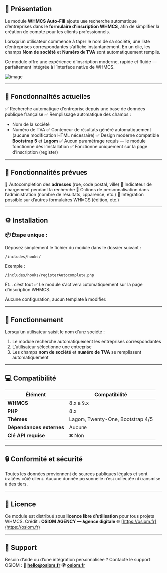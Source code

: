 ## 🌟 Présentation

Le module **WHMCS Auto-Fill** ajoute une recherche automatique d’entreprises dans le **formulaire d’inscription WHMCS**, afin de simplifier la création de compte pour les clients professionnels.

Lorsqu’un utilisateur commence à taper le nom de sa société, une liste d’entreprises correspondantes s’affiche instantanément.
En un clic, les champs **Nom de société** et **Numéro de TVA** sont automatiquement remplis.

Ce module offre une expérience d’inscription moderne, rapide et fluide — parfaitement intégrée à l’interface native de WHMCS.

![image](https://i.imgur.com/97c4B36.jpeg)

---

## 🚀 Fonctionnalités actuelles

✅ Recherche automatique d’entreprise depuis une base de données publique française
✅ Remplissage automatique des champs :
* Nom de la société
* Numéro de TVA
✅ Conteneur de résultats généré automatiquement (aucune modification HTML nécessaire)
✅ Design moderne compatible **Bootstrap 5** et **Lagom**
✅ Aucun paramétrage requis — le module fonctionne dès l’installation
✅ Fonctionne uniquement sur la page d’inscription (register)

---

## 🧩 Fonctionnalités prévues

🔹 Autocomplétion des **adresses** (rue, code postal, ville)
🔹 Indicateur de chargement pendant la recherche
🔹 Options de personnalisation dans l’administration (nombre de résultats, apparence, etc.)
🔹 Intégration possible sur d’autres formulaires WHMCS (édition, etc.)

---

## ⚙️ Installation

### 📦 Étape unique :

Déposez simplement le fichier du module dans le dossier suivant :

```
/includes/hooks/
```

Exemple :

```
/includes/hooks/registerAutocomplete.php
```

Et... c’est tout ✅
Le module s’activera automatiquement sur la page d’inscription WHMCS.

Aucune configuration, aucun template à modifier.

---

## 🧠 Fonctionnement

Lorsqu’un utilisateur saisit le nom d’une société :

1. Le module recherche automatiquement les entreprises correspondantes
2. L’utilisateur sélectionne une entreprise
3. Les champs **nom de société** et **numéro de TVA** se remplissent automatiquement

---

## 💻 Compatibilité

| Élément                  | Compatibilité                    |
| ------------------------ | -------------------------------- |
| **WHMCS**                | 8.x à 9.x                        |
| **PHP**                  | 8.x                              |
| **Thèmes**               | Lagom, Twenty-One, Bootstrap 4/5 |
| **Dépendances externes** | Aucune                           |
| **Clé API requise**      | ❌ Non                            |

---

## 🔒 Conformité et sécurité

Toutes les données proviennent de sources publiques légales et sont traitées côté client.
Aucune donnée personnelle n’est collectée ni transmise à des tiers.

---

## 🧾 Licence

Ce module est distribué sous **licence libre d’utilisation** pour tous projets WHMCS.
Crédit : **OSIOM AGENCY — Agence digitale**
🌐 [https://osiom.fr](https://osiom.fr)

---

## 💬 Support

Besoin d’aide ou d’une intégration personnalisée ?
Contacte le support OSIOM :
📧 **[hello@osiom.fr](mailto:hello@osiom.fr)**
🌍 **[osiom.fr](https://osiom.fr)**
